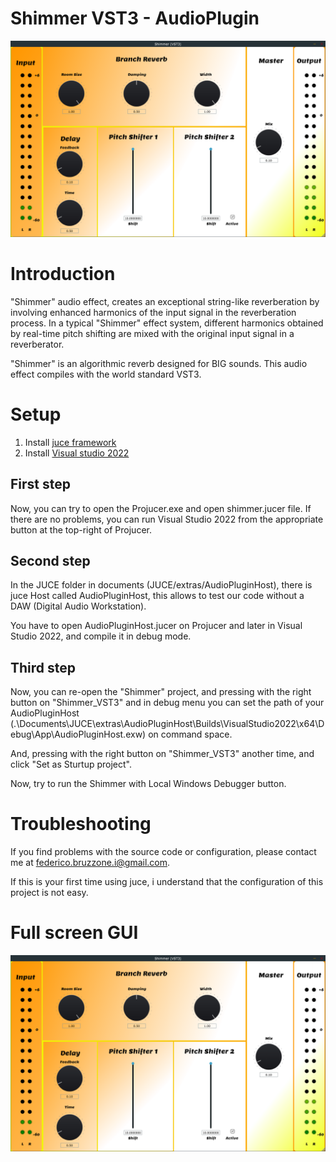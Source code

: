 # Shimmer VST3 - AudioPlugin

<img src="Shimmer_VST3.png" width="600" heigth="600"/>

# Introduction
"Shimmer" audio effect, creates an exceptional string-like reverberation by involving enhanced harmonics of the input signal in the reverberation process. In a typical "Shimmer" effect system, different harmonics obtained by real-time pitch shifting are mixed with the original input signal in a reverberator.

"Shimmer" is an algorithmic reverb designed for BIG sounds. This audio effect compiles with the world standard VST3.

# Setup 
1. Install [juce framework](https://juce.com/get-juce/download)
2. Install [Visual studio 2022](https://visualstudio.microsoft.com)

## First step
Now, you can try to open the Projucer.exe and open shimmer.jucer file. If there are no problems, you can run Visual Studio 2022 from the appropriate button at the top-right of Projucer.

## Second step

In the JUCE folder in documents (JUCE/extras/AudioPluginHost), there is juce Host called AudioPluginHost, this allows to test our code without a DAW (Digital Audio Workstation).

You have to open AudioPluginHost.jucer on Projucer and later in Visual Studio 2022, and compile it in debug mode.

## Third step

Now, you can re-open the "Shimmer" project, and pressing with the right button on "Shimmer_VST3" and in debug menu you can set the path of your AudioPluginHost (.\Documents\JUCE\extras\AudioPluginHost\Builds\VisualStudio2022\x64\Debug\App\AudioPluginHost.exw) on command space.

And, pressing with the right button on "Shimmer_VST3" another time, and click
"Set as Sturtup project".

Now, try to run the Shimmer with Local Windows Debugger button.

# Troubleshooting
If you find problems with the source code or configuration, please contact me at federico.bruzzone.i@gmail.com.

If this is your first time using juce, i understand that the configuration of this project is not easy.





# Full screen GUI
![Shimmer_VST3](Shimmer_VST3.png)
